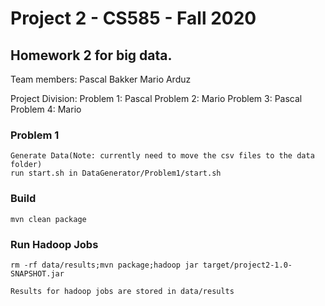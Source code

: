 # Project 2 -  CS585 - Fall 2020
## Homework 2 for big data.

Team members:
	Pascal Bakker
	Mario Arduz

Project Division:
	Problem 1: Pascal
	Problem 2: Mario
	Problem 3: Pascal
	Problem 4: Mario

### Problem 1
	Generate Data(Note: currently need to move the csv files to the data folder)
	run start.sh in DataGenerator/Problem1/start.sh

### Build

	mvn clean package

### Run Hadoop Jobs


	rm -rf data/results;mvn package;hadoop jar target/project2-1.0-SNAPSHOT.jar

	Results for hadoop jobs are stored in data/results
